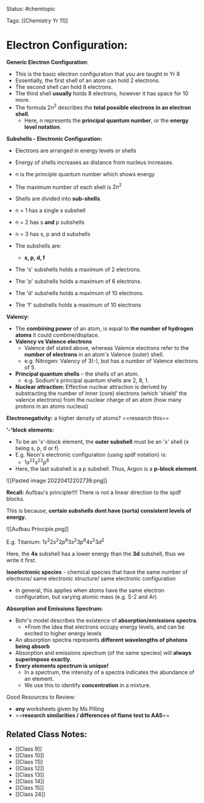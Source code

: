 Status: #chemtopic 

Tags: [[Chemistry Yr 11]]


# Electron Configuration:


**Generic Electron Configuration**:
* This is the basic electron configuration that you are taught in Yr 8
* Essentially, the first shell of an atom can hold 2 electrons.
* The second shell can hold 8 electrons.
* The third shell **usually** holds 8 electrons, however it has space for 10 more.
* The formula $2n^2$ describes the **total possible electrons in an electron shell**.
	* Here, n represents the **principal quantum number**, or the **energy level notation**.

**Subshells - Electronic Configuration:**
* Electrons are arranged in energy levels or shells
* Energy of shells increases as distance from nucleus increases.
* n is the principle quantum number which shows energy
* The maximum number of each shell is $2n^2$

* Shells are divided into **sub-shells**.
* n = 1 has a single s subshell
* n = 2 has s **and** p subshells
* n = 3 has s, p and d subshells
* The subshells are:
	* **s, p, d, f**


* The 's' subshells holds a maximum of 2 electrons.
* The 'p' subshells holds a maximum of 6 electrons.
* The 'd' subshells holds a maximum of 10 electrons.
* The 'f' subshells holds a maximum of 10 electrons

**Valency:**
* The **combining power** of an atom, is equal to **the number of hydrogen atoms** it could combine/displace.
* **Valency vs Valence electrons**
	* Valence def stated above, whereas Valence electrons refer to the **number of electrons** in an atom's Valence (outer) shell.
	* e.g. Nitrogen: Valency of 3(-), but has a number of Valence electrons of 5.
* **Principal quantum shells** – the shells of an atom. 
	* e.g. Sodium's principal quantum shells are 2, 8, 1.
* **Nuclear attraction:** Effective nuclear attraction is derived by substracting the number of inner (core) electrons (which 'shield' the valence electrons) from the nuclear charge of an atom (how many protons in an atoms nucleus)

**Electronegativity:** a higher density of atoms? ==research this==


**'-'block elements:**
* To be an 'x'-block element, the **outer subshell** must be an 'x' shell (x being s, p, d or f)
* E.g. Neon's electronic configuration (using spdf notation) is:
	* $1s^22s^22p^6$
* Here, the last subshell is a p subshell. Thus, Argon is a **p-block element**.

![[Pasted image 20220412202739.png]]

**Recall:** Aufbau's principle!!!! There is not a linear direction to the spdf blocks. 

This is because, **certain subshells dont have (sorta) consistent levels of energy.**

![[Aufbau Principle.png]]

E.g. Titanium: $1s^{2}2s^{2}2p^{6}3s^{2}3p^{6}4s^{2}3d^{2}$

Here, the **4s** subshell has a lower energy than the **3d** subshell, thus we write it first.

**Isoelectronic species** - chemical species that have the same number of electrons/ same electronic structure/ same electronic configuration

* In general, this applies when atoms have the same electron configuration, but varying atomic mass (e.g. S-2 and Ar)

**Absorption and Emissions Spectrum:**
* Bohr's model describes the existence of **absorption/emissions spectra**.
	* *From the idea that electrons occupy energy levels, and can be excited to higher energy levels
* An absorption spectra represents **different wavelengths of photons being absorb**
* Absorption and emissions spectrum (of the same species) will **always superimpose exactly**.
* **Every elements spectrum is unique!**
	* In a spectrum, the intensity of a spectra indicates the abundance of an element.
	* We use this to identify **concentration** in a mixture.

Good Resources to Review:
* **any** worksheets given by Ms Pilling
* ==**research similarities / differences of flame test to AAS**==

## Related Class Notes:
* [[Class 9]]
* [[Class 10]]
* [[Class 11]]
* [[Class 12]]
* [[Class 13]]
* [[Class 14]]
* [[Class 15]]
* [[Class 24]]